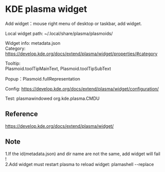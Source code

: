 # KDE plasma widget

Add widget：mouse right menu of desktop or taskbar, add widget.

Local widget path: ~/.local/share/plasma/plasmoids/

Widget info: metadata.json  
Category: https://develop.kde.org/docs/extend/plasma/widget/properties/#category

Tooltip:  
Plasmoid.toolTipMainText, Plasmoid.toolTipSubText

Popup：Plasmoid.fullRepresentation

Config: https://develop.kde.org/docs/extend/plasma/widget/configuration/

Test: plasmawindowed org.kde.plasma.CMDU

## Reference 
https://develop.kde.org/docs/extend/plasma/widget/

## Note
1.If the id(metadata.json) and dir name are not the same, add widget will fail !  
2.Add widget must restart plasma to reload widget: plamashell --replace